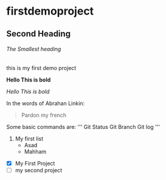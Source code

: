 # firstdemoproject
## Second Heading
###### The Smallest heading
this is my first demo project

**Hello This is bold**

*Hello This is bold*

In the words of Abrahan Linkin:

> Pardon my french

Some basic commands are:
'''
Git Status
Git Branch
Git log
'''
1. My first list
    - Asad
    - Mahham
 
- [x] My First Project 
- [ ] my second project
